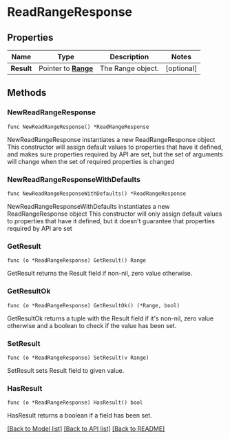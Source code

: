 # ReadRangeResponse

## Properties

Name | Type | Description | Notes
------------ | ------------- | ------------- | -------------
**Result** | Pointer to [**Range**](Range.md) | The Range object. | [optional] 

## Methods

### NewReadRangeResponse

`func NewReadRangeResponse() *ReadRangeResponse`

NewReadRangeResponse instantiates a new ReadRangeResponse object
This constructor will assign default values to properties that have it defined,
and makes sure properties required by API are set, but the set of arguments
will change when the set of required properties is changed

### NewReadRangeResponseWithDefaults

`func NewReadRangeResponseWithDefaults() *ReadRangeResponse`

NewReadRangeResponseWithDefaults instantiates a new ReadRangeResponse object
This constructor will only assign default values to properties that have it defined,
but it doesn't guarantee that properties required by API are set

### GetResult

`func (o *ReadRangeResponse) GetResult() Range`

GetResult returns the Result field if non-nil, zero value otherwise.

### GetResultOk

`func (o *ReadRangeResponse) GetResultOk() (*Range, bool)`

GetResultOk returns a tuple with the Result field if it's non-nil, zero value otherwise
and a boolean to check if the value has been set.

### SetResult

`func (o *ReadRangeResponse) SetResult(v Range)`

SetResult sets Result field to given value.

### HasResult

`func (o *ReadRangeResponse) HasResult() bool`

HasResult returns a boolean if a field has been set.


[[Back to Model list]](../README.md#documentation-for-models) [[Back to API list]](../README.md#documentation-for-api-endpoints) [[Back to README]](../README.md)


